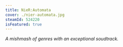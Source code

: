 ```yaml
---
title: NieR:Automata
cover: ./nier-automata.jpg
steamId: 524220
isFeatured: true
---
```


_A mishmash of genres with an exceptional soudtrack._
